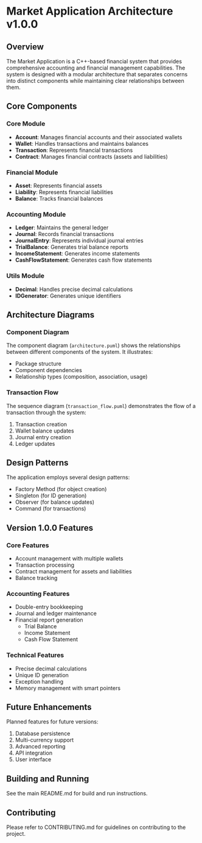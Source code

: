 # Market Application Architecture v1.0.0

## Overview

The Market Application is a C++-based financial system that provides comprehensive accounting and financial management capabilities. The system is designed with a modular architecture that separates concerns into distinct components while maintaining clear relationships between them.

## Core Components

### Core Module
- **Account**: Manages financial accounts and their associated wallets
- **Wallet**: Handles transactions and maintains balances
- **Transaction**: Represents financial transactions
- **Contract**: Manages financial contracts (assets and liabilities)

### Financial Module
- **Asset**: Represents financial assets
- **Liability**: Represents financial liabilities
- **Balance**: Tracks financial balances

### Accounting Module
- **Ledger**: Maintains the general ledger
- **Journal**: Records financial transactions
- **JournalEntry**: Represents individual journal entries
- **TrialBalance**: Generates trial balance reports
- **IncomeStatement**: Generates income statements
- **CashFlowStatement**: Generates cash flow statements

### Utils Module
- **Decimal**: Handles precise decimal calculations
- **IDGenerator**: Generates unique identifiers

## Architecture Diagrams

### Component Diagram
The component diagram (`architecture.puml`) shows the relationships between different components of the system. It illustrates:
- Package structure
- Component dependencies
- Relationship types (composition, association, usage)

### Transaction Flow
The sequence diagram (`transaction_flow.puml`) demonstrates the flow of a transaction through the system:
1. Transaction creation
2. Wallet balance updates
3. Journal entry creation
4. Ledger updates

## Design Patterns

The application employs several design patterns:
- Factory Method (for object creation)
- Singleton (for ID generation)
- Observer (for balance updates)
- Command (for transactions)

## Version 1.0.0 Features

### Core Features
- Account management with multiple wallets
- Transaction processing
- Contract management for assets and liabilities
- Balance tracking

### Accounting Features
- Double-entry bookkeeping
- Journal and ledger maintenance
- Financial report generation
  - Trial Balance
  - Income Statement
  - Cash Flow Statement

### Technical Features
- Precise decimal calculations
- Unique ID generation
- Exception handling
- Memory management with smart pointers

## Future Enhancements

Planned features for future versions:
1. Database persistence
2. Multi-currency support
3. Advanced reporting
4. API integration
5. User interface

## Building and Running

See the main README.md for build and run instructions.

## Contributing

Please refer to CONTRIBUTING.md for guidelines on contributing to the project. 